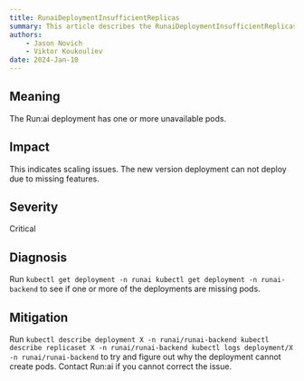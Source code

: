 ```yaml
---
title: RunaiDeploymentInsufficientReplicas 
summary: This article describes the RunaiDeploymentInsufficientReplicas alert.
authors:
    - Jason Novich
    - Viktor Koukouliev
date: 2024-Jan-10
---
```


## Meaning

The Run:ai deployment has one or more unavailable pods.

## Impact

This indicates scaling issues. The new version deployment can not deploy due to missing features.

## Severity

Critical

## Diagnosis

Run `kubectl get deployment -n runai kubectl get deployment -n runai-backend` to see if one or more of the deployments are missing pods.

## Mitigation

Run `kubectl describe deployment X -n runai/runai-backend kubectl describe replicaset X -n runai/runai-backend kubectl logs deployment/X -n runai/runai-backend` to try and figure out why the deployment cannot create pods. Contact Run:ai if you cannot correct the issue.
